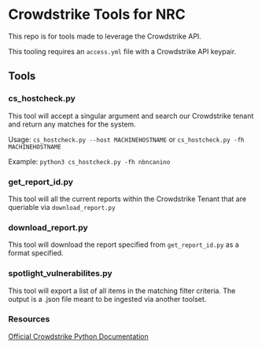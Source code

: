 # Crowdstrike Tools for NRC

This repo is for tools made to leverage the Crowdstrike API.

This tooling requires an `access.yml` file with a Crowdstrike API keypair.

## Tools

### cs_hostcheck.py
This tool will accept a singular argument and search our Crowdstrike tenant and return any matches for the system.

Usage: `cs_hostcheck.py --host MACHINEHOSTNAME` or `cs_hostcheck.py -fh MACHINEHOSTNAME`

Example: `python3 cs_hostcheck.py -fh nbncanino`
 
### get_report_id.py
This tool will all the current reports within the Crowdstrike Tenant that are queriable via `download_report.py`

### download_report.py
This tool will download the report specified from `get_report_id.py` as a format specified.

### spotlight_vulnerabilites.py
This tool will export a list of all items in the matching filter criteria. The output is a .json file meant to be ingested via another toolset.

### Resources
[Official Crowdstrike Python Documentation](https://falconpy.io/)